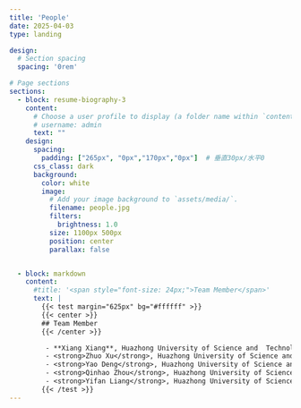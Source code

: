 ```yaml
---
title: 'People'
date: 2025-04-03
type: landing

design:
  # Section spacing
  spacing: '0rem'

# Page sections
sections:
  - block: resume-biography-3
    content:
      # Choose a user profile to display (a folder name within `content/authors/`)
      # username: admin
      text: ""
    design:
      spacing:
        padding: ["265px", "0px","170px","0px"]  # 垂直30px/水平0
      css_class: dark
      background:
        color: white
        image:
          # Add your image background to `assets/media/`.
          filename: people.jpg
          filters:
            brightness: 1.0
          size: 1100px 500px
          position: center
          parallax: false


  - block: markdown
    content:
      #title: '<span style="font-size: 24px;">Team Member</span>'
      text: |
        {{< test margin="625px" bg="#ffffff" >}}
        {{< center >}}
        ## Team Member
        {{< /center >}}

         - **Xiang Xiang**, Huazhong University of Science and  Technology, China
         - <strong>Zhuo Xu</strong>, Huazhong University of Science and   Technology, China
         - <strong>Yao Deng</strong>, Huazhong University of Science and Technology, China
         - <strong>Qinhao Zhou</strong>, Huazhong University of Science and Technology, China
         - <strong>Yifan Liang</strong>, Huazhong University of Science and Technology, China
        {{< /test >}}
---
```

